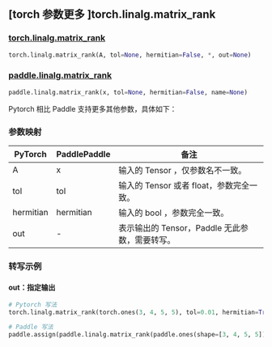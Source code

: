 ## [torch 参数更多 ]torch.linalg.matrix_rank
### [torch.linalg.matrix_rank](https://pytorch.org/docs/stable/generated/torch.linalg.matrix_rank.html?highlight=matrix_rank#torch.linalg.matrix_rank)
```python
torch.linalg.matrix_rank(A, tol=None, hermitian=False, *, out=None)
```

### [paddle.linalg.matrix_rank](https://www.paddlepaddle.org.cn/documentation/docs/zh/api/paddle/linalg/matrix_rank_cn.html)
```python
paddle.linalg.matrix_rank(x, tol=None, hermitian=False, name=None)
```

Pytorch 相比 Paddle 支持更多其他参数，具体如下：
### 参数映射
| PyTorch       | PaddlePaddle | 备注                                                   |
| ------------- | ------------ | ------------------------------------------------------ |
| A             | x            | 输入的 Tensor ，仅参数名不一致。                         |
| tol           | tol          | 输入的 Tensor 或者 float，参数完全一致。                         |
| hermitian     | hermitian    | 输入的 bool ，参数完全一致。                            |
| out           | -            | 表示输出的 Tensor，Paddle 无此参数，需要转写。  |


### 转写示例
#### out：指定输出
```python
# Pytorch 写法
torch.linalg.matrix_rank(torch.ones(3, 4, 5, 5), tol=0.01, hermitian=True, out=y)

# Paddle 写法
paddle.assign(paddle.linalg.matrix_rank(paddle.ones(shape=[3, 4, 5, 5]), tol=0.01, hermitian=True), y)
```
